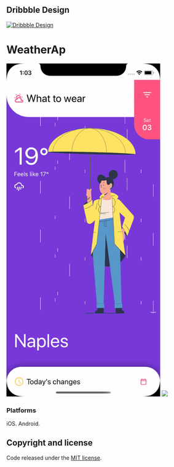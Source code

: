 
## Dribbble Design
[![Dribbble Design](https://cdn.dribbble.com/users/1998175/screenshots/6609092/dribbble_2.png)](https://dribbble.com/shots/6609092-Weather-iOS-app-interaction)


# WeatherAp

<img src="images/ios.gif" Width="400" />
<img src="images/android.gif" Width="400" />

### Platforms

iOS.
Android.

## Copyright and license

Code released under the [MIT license](https://opensource.org/licenses/MIT).